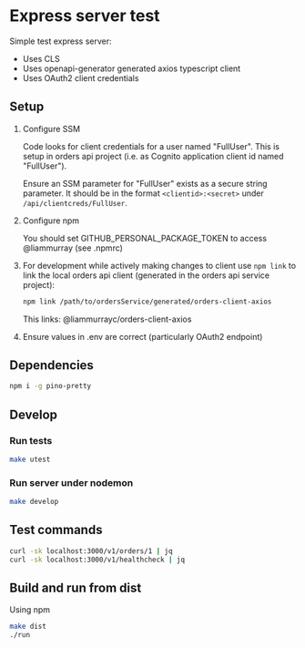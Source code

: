 # Express server test

Simple test express server:

- Uses CLS
- Uses openapi-generator generated axios typescript client
- Uses OAuth2 client credentials

## Setup

1.  Configure SSM

    Code looks for client credentials for a user named "FullUser". This is setup in orders api
    project (i.e. as Cognito application client id named "FullUser").

    Ensure an SSM parameter for "FullUser" exists as a secure string parameter. It should be in
    the format `<clientid>:<secret>` under `/api/clientcreds/FullUser`.

1.  Configure npm

    You should set GITHUB_PERSONAL_PACKAGE_TOKEN to access @liammurray (see .npmrc)

1.  For development while actively making changes to client use `npm link` to link the local orders
    api client (generated in the orders api service project):

    ```bash
    npm link /path/to/ordersService/generated/orders-client-axios
    ```

    This links: @liammurrayc/orders-client-axios

1.  Ensure values in .env are correct (particularly OAuth2 endpoint)

## Dependencies

```bash
npm i -g pino-pretty
```

## Develop

### Run tests

```bash
make utest
```

### Run server under nodemon

```bash
make develop
```

## Test commands

```bash
curl -sk localhost:3000/v1/orders/1 | jq
curl -sk localhost:3000/v1/healthcheck | jq
```

## Build and run from dist

Using npm

```bash
make dist
./run
```
